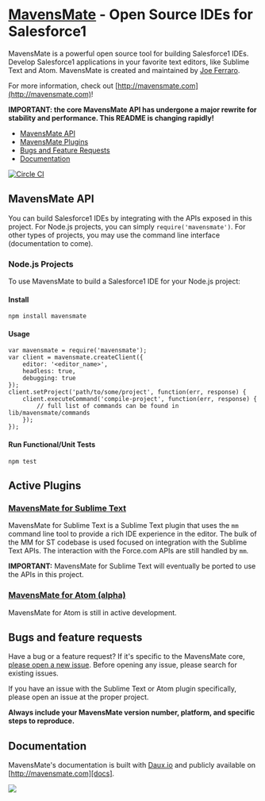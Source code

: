 # [MavensMate](http://mavensmate.com) - Open Source IDEs for Salesforce1

MavensMate is a powerful open source tool for building Salesforce1 IDEs. Develop Salesforce1 applications in your favorite text editors, like Sublime Text and Atom. MavensMate is created and maintained by [Joe Ferraro](http://twitter.com/joeferraro).

For more information, check out [http://mavensmate.com](http://mavensmate.com)!

**IMPORTANT: the core MavensMate API has undergone a major rewrite for stability and performance. This README is changing rapidly!**

- [MavensMate API](#mavensmate-api)
- [MavensMate Plugins](#active-plugins)
- [Bugs and Feature Requests](#bugs-and-feature-requests)
- [Documentation](#documentation)

[![Circle CI](https://circleci.com/gh/joeferraro/MavensMate.png?style=badge)](https://circleci.com/gh/joeferraro/MavensMate)

## MavensMate API

You can build Salesforce1 IDEs by integrating with the APIs exposed in this project. For Node.js projects, you can simply `require('mavensmate')`. For other types of projects, you may use the command line interface (documentation to come).

### Node.js Projects

To use MavensMate to build a Salesforce1 IDE for your Node.js project:

#### Install

`npm install mavensmate`

#### Usage

```
var mavensmate = require('mavensmate');
var client = mavensmate.createClient({
	editor: '<editor_name>',
	headless: true,
	debugging: true
});
client.setProject('path/to/some/project', function(err, response) {
	client.executeCommand('compile-project', function(err, response) {
		// full list of commands can be found in lib/mavensmate/commands
	});
});
```

#### Run Functional/Unit Tests

`npm test`

## Active Plugins

### [MavensMate for Sublime Text][stp]

MavensMate for Sublime Text is a Sublime Text plugin that uses the `mm` command line tool to provide a rich IDE experience in the editor. The bulk of the MM for ST codebase is used focused on integration with the Sublime Text APIs. The interaction with the Force.com APIs are still handled by `mm`.

**IMPORTANT:** MavensMate for Sublime Text will eventually be ported to use the APIs in this project.

### [MavensMate for Atom (alpha)][atom]

MavensMate for Atom is still in active development.


## Bugs and feature requests

Have a bug or a feature request? If it's specific to the MavensMate core, [please open a new issue](https://github.com/joeferraro/mavensmate/issues). Before opening any issue, please search for existing issues.

If you have an issue with the Sublime Text or Atom plugin specifically, please open an issue at the proper project.

**Always include your MavensMate version number, platform, and specific steps to reproduce.**

## Documentation

MavensMate's documentation is built with [Daux.io](http://daux.io) and publicly available on [http://mavensmate.com][docs].

<img src="http://cdn.mavensconsulting.com/mavensmate/img/mm-bg.jpg"/>

[mmcom]: http://mavensmate.com/?utm_source=github&utm_medium=mavensmate&utm_campaign=api
[docs]: http://mavensmate.com/Getting_Started/Developers
[stp]: https://github.com/joeferraro/MavensMate-SublimeText
[atom]: https://github.com/joeferraro/MavensMate-Atom
[mmgithub]: https://github.com/joeferraro/mm